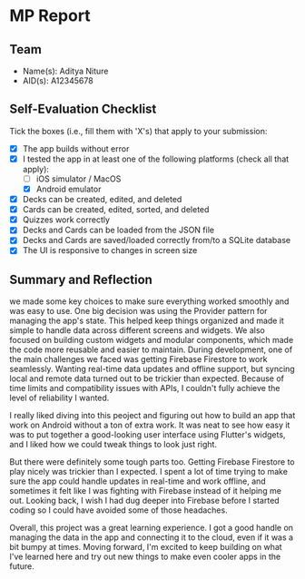 # MP Report

## Team

- Name(s): Aditya Niture
- AID(s): A12345678

## Self-Evaluation Checklist

Tick the boxes (i.e., fill them with 'X's) that apply to your submission:

- [X] The app builds without error
- [X] I tested the app in at least one of the following platforms (check all that apply):
  - [ ] iOS simulator / MacOS
  - [X] Android emulator
- [X] Decks can be created, edited, and deleted
- [X] Cards can be created, edited, sorted, and deleted
- [X] Quizzes work correctly
- [X] Decks and Cards can be loaded from the JSON file
- [X] Decks and Cards are saved/loaded correctly from/to a SQLite database
- [X] The UI is responsive to changes in screen size

## Summary and Reflection

we made some key choices to make sure everything worked smoothly and was easy to use. One big decision was using the Provider pattern for managing the app's state. This helped keep things organized and made it simple to handle data across different screens and widgets. We also focused on building custom widgets and modular components, which made the code more reusable and easier to maintain.
During development, one of the main challenges we faced was getting Firebase Firestore to work seamlessly. Wanting real-time data updates and offline support, but syncing local and remote data turned out to be trickier than expected. Because of time limits and compatibility issues with APIs, I couldn't fully achieve the level of reliability I wanted.

I really liked diving into this peoject and figuring out how to build an app that work on Android without a ton of extra work. It was neat to see how easy it was to put together a good-looking user interface using Flutter's widgets, and I liked how we could tweak things to look just right.

But there were definitely some tough parts too. Getting Firebase Firestore to play nicely was trickier than I expected. I spent a lot of time trying to make sure the app could handle updates in real-time and work offline, and sometimes it felt like I was fighting with Firebase instead of it helping me out. Looking back, I wish I had dug deeper into Firebase before I started coding so I could have avoided some of those headaches.

Overall, this project was a great learning experience. I got a good handle on managing the data in the app and connecting it to the cloud, even if it was a bit bumpy at times. Moving forward, I'm excited to keep building on what I've learned here and try out new things to make even cooler apps in the future.